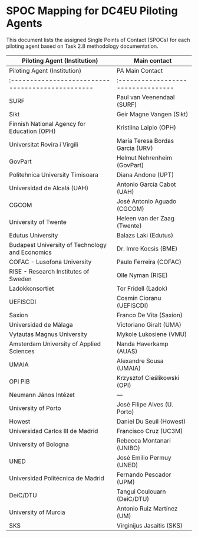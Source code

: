 # SPOC Mapping for DC4EU Piloting Agents

This document lists the assigned Single Points of Contact (SPOCs) for each piloting agent based on Task 2.8 methodology documentation.

| Piloting Agent (Institution)                        | Main contact                      |
|-----------------------------------------------------|-----------------------------------|
| Piloting Agent (Institution)                    | PA Main Contact                  | SPOC assigned         |
|:------------------------------------------------|:---------------------------------|:----------------------|
| SURF                                            | Paul van Veenendaal (SURF)       | SURF                  |
| Sikt                                            | Geir Magne Vangen (Sikt)         | Sikt                  |
| Finnish National Agency for Education (OPH)     | Kristiina Laipio (OPH)           | OPH                   |
| Universitat Rovira i Virgili                    | Maria Teresa Bordas Garcia (URV) | SGAD                  |
| GovPart                                         | Helmut Nehrenheim (GovPart)      | GovPart Gmbh          |
| Politehnica University Timisoara                | Diana Andone (UPT)               | UPT                   |
| Universidad de Alcalá (UAH)                     | Antonio García Cabot (UAH)       | SGAD                  |
| CGCOM                                           | José Antonio Aguado (CGCOM)      | SGAD & CGCOM          |
| University of Twente                            | Heleen van der Zaag (Twente)     | SURF                  |
| Edutus University                               | Balazs Laki (Edutus)             | SGAD                  |
| Budapest University of Technology and Economics | Dr. Imre Kocsis (BME)            | SGAD                  |
| COFAC - Lusofona University                     | Paulo Ferreira (COFAC)           | Universidade do Porto |
| RISE - Research Institutes of Sweden            | Olle Nyman (RISE)                | RISE                  |
| Ladokkonsortiet                                 | Tor Fridell (Ladok)              | SUNET                 |
| UEFISCDI                                        | Cosmin Cioranu (UEFISCDI)        | UPT                   |
| Saxion                                          | Franco De Vita (Saxion)          | SURF                  |
| Universidad de Málaga                           | Víctoriano Giralt (UMA)          | SGAD                  |
| Vytautas Magnus University                      | Mykole Lukosiene (VMU)           | SURF                  |
| Amsterdam University of Applied Sciences        | Nanda Haverkamp (AUAS)           | SURF                  |
| UMAIA                                           | Alexandre Sousa (UMAIA)          | Universidade do Porto |
| OPI PIB                                         | Krzysztof Cieślikowski (OPI)     | OPI PIB               |
| Neumann János Intézet                           | —                                | SGAD                  |
| University of Porto                             | José Filipe Alves (U. Porto)     | Universidade do Porto |
| Howest                                          | Daniel Du Seuil (Howest)         | Walt.ID               |
| Universidad Carlos III de Madrid                | Francisco Cruz (UC3M)            | SGAD                  |
| University of Bologna                           | Rebecca Montanari (UNIBO)        | SGAD                  |
| UNED                                            | José Emilio Permuy (UNED)        | SGAD                  |
| Universidad Politécnica de Madrid               | Fernando Pescador (UPM)          | SGAD                  |
| DeiC/DTU                                        | Tangui Coulouarn (DeiC/DTU)      | DeiC                  |
| University of Murcia                            | Antonio Ruiz Martínez (UM)       | SGAD                  |
| SKS                                             | Virginijus Jasaitis (SKS)        | OPI PIB               |
